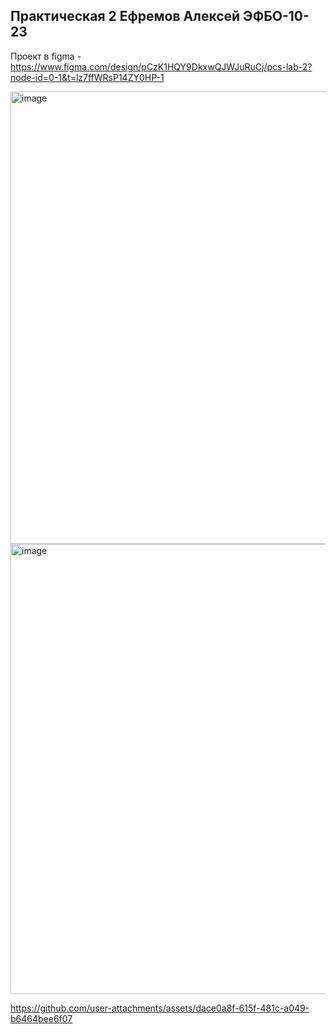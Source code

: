 ## Практическая 2 Ефремов Алексей ЭФБО-10-23

Проект в figma - https://www.figma.com/design/pCzK1HQY9DkxwQJWJuRuCj/pcs-lab-2?node-id=0-1&t=lz7ffWRsP14ZY0HP-1

<img width="1070" height="724" alt="image" src="https://github.com/user-attachments/assets/463bb2e5-cb23-4cf0-bd5c-58e5c2dcdf24" />

<img width="1158" height="720" alt="image" src="https://github.com/user-attachments/assets/3b6f2b19-a2fd-463c-9c59-d92ca5bd5753" />


https://github.com/user-attachments/assets/dace0a8f-615f-481c-a049-b6464bee6f07

